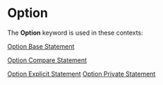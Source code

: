 
# Option <keyword>

The  **Option** keyword is used in these contexts:

 [Option Base Statement](21f45e9e-2cb2-3a45-0484-d23adae77e3e.md)

 [Option Compare Statement](9332562c-451e-50df-198a-21902fadac9c.md)

 [Option Explicit Statement](f7871e28-9577-740b-e887-1109f52be30e.md)
 [Option Private Statement](bd4d8b8b-d513-62a0-7c78-45c15b462bdc.md)
